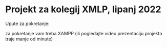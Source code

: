 # Projekt za kolegij XMLP, lipanj 2022

Upute za pokretanje:

za pokretanje vam treba XAMPP (ili pogledajte video prezentaciju projekta traje manje od minute)

